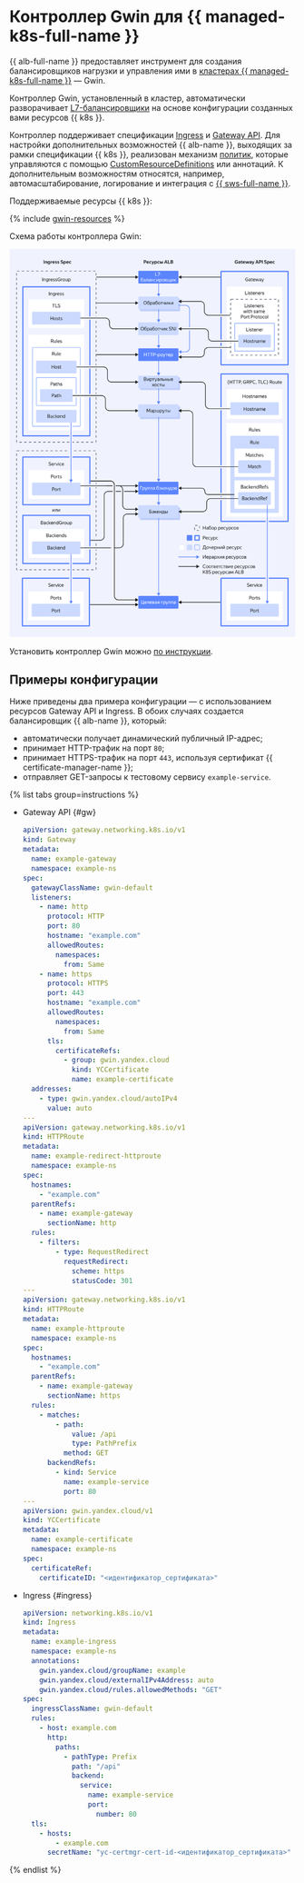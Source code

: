 # Контроллер Gwin для {{ managed-k8s-full-name }}

{{ alb-full-name }} предоставляет инструмент для создания балансировщиков нагрузки и управления ими в [кластерах {{ managed-k8s-full-name }}](../../../managed-kubernetes/concepts/index.md#kubernetes-cluster) — Gwin.

Контроллер Gwin, установленный в кластер, автоматически разворачивает [L7-балансировщики](../../../application-load-balancer/concepts/application-load-balancer.md) на основе конфигурации созданных вами ресурсов {{ k8s }}.

Контроллер поддерживает спецификации [Ingress](https://kubernetes.io/docs/concepts/services-networking/ingress/) и [Gateway API](https://gateway-api.sigs.k8s.io/). Для настройки дополнительных возможностей {{ alb-name }}, выходящих за рамки спецификации {{ k8s }}, реализован механизм [политик](../../../managed-kubernetes/alb-ref/gwin-policies.md), которые управляются с помощью [CustomResourceDefinitions](https://kubernetes.io/docs/tasks/extend-kubernetes/custom-resources/custom-resource-definitions/) или аннотаций. К дополнительным возможностям относятся, например, автомасштабирование, логирование и интеграция с [{{ sws-full-name }}](../../../smartwebsecurity/concepts/index.md).

Поддерживаемые ресурсы {{ k8s }}:

{% include [gwin-resources](gwin-resources.md) %}

Схема работы контроллера Gwin:

![image](../../../_assets/managed-kubernetes/gwin.svg)

Установить контроллер Gwin можно [по инструкции](../../../managed-kubernetes/alb-ref/gwin-quickstart.md).

## Примеры конфигурации

Ниже приведены два примера конфигурации — с использованием ресурсов Gateway API и Ingress. В обоих случаях создается балансировщик {{ alb-name }}, который:

  * автоматически получает динамический публичный IP-адрес;
  * принимает HTTP-трафик на порт `80`;
  * принимает HTTPS-трафик на порт `443`, используя сертификат {{ certificate-manager-name }};
  * отправляет GET-запросы к тестовому сервису `example-service`.

{% list tabs group=instructions %}

  - Gateway API {#gw}

      ```yaml
      apiVersion: gateway.networking.k8s.io/v1
      kind: Gateway
      metadata:
        name: example-gateway
        namespace: example-ns
      spec:
        gatewayClassName: gwin-default
        listeners:
          - name: http
            protocol: HTTP
            port: 80
            hostname: "example.com"
            allowedRoutes:
              namespaces:
                from: Same
          - name: https
            protocol: HTTPS
            port: 443
            hostname: "example.com"
            allowedRoutes:
              namespaces:
                from: Same
            tls:
              certificateRefs:
                - group: gwin.yandex.cloud
                  kind: YCCertificate
                  name: example-certificate
        addresses:
          - type: gwin.yandex.cloud/autoIPv4
            value: auto
      ---
      apiVersion: gateway.networking.k8s.io/v1
      kind: HTTPRoute
      metadata:
        name: example-redirect-httproute
        namespace: example-ns
      spec:
        hostnames:
          - "example.com"
        parentRefs:
          - name: example-gateway
            sectionName: http
        rules:
          - filters:
              - type: RequestRedirect
                requestRedirect:
                  scheme: https
                  statusCode: 301
      ---
      apiVersion: gateway.networking.k8s.io/v1
      kind: HTTPRoute
      metadata:
        name: example-httproute
        namespace: example-ns
      spec:
        hostnames:
          - "example.com"
        parentRefs:
          - name: example-gateway
            sectionName: https
        rules:
          - matches:
              - path:
                  value: /api
                  type: PathPrefix
                method: GET
            backendRefs:
              - kind: Service
                name: example-service
                port: 80
      ---
      apiVersion: gwin.yandex.cloud/v1
      kind: YCCertificate
      metadata:
        name: example-certificate
        namespace: example-ns
      spec:
        certificateRef:
          certificateID: "<идентификатор_сертификата>"
      ```

  - Ingress {#ingress}

      ```yaml
      apiVersion: networking.k8s.io/v1
      kind: Ingress
      metadata:
        name: example-ingress
        namespace: example-ns
        annotations:
          gwin.yandex.cloud/groupName: example
          gwin.yandex.cloud/externalIPv4Address: auto
          gwin.yandex.cloud/rules.allowedMethods: "GET"
      spec:
        ingressClassName: gwin-default
        rules:
          - host: example.com
            http:
              paths:
                - pathType: Prefix
                  path: "/api"
                  backend:
                    service:
                      name: example-service
                      port:
                        number: 80
        tls:
          - hosts:
              - example.com
            secretName: "yc-certmgr-cert-id-<идентификатор_сертификата>"
      ```


{% endlist %}
